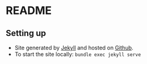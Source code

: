 
# README

## Setting up

* Site generated by [Jekyll](https://help.github.com/articles/using-jekyll-as-a-static-site-generator-with-github-pages/) and hosted on [Github](https://github.com).
* To start the site locally: `bundle exec jekyll serve`
